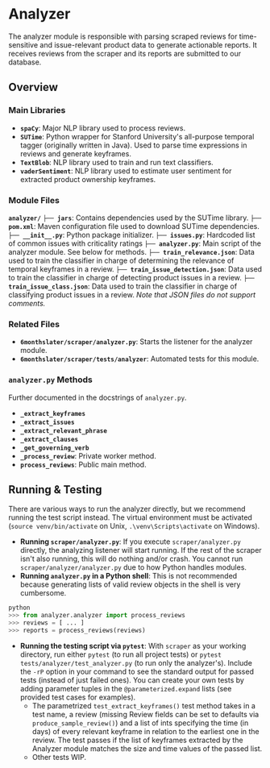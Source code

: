

# Analyzer
The analyzer module is responsible with parsing scraped reviews for time-sensitive and issue-relevant product data to generate actionable reports. It receives reviews from the scraper and its reports are submitted to our database. 

## Overview
### Main Libraries
* **`spaCy`**: Major NLP library used to process reviews.
* **`SUTime`**: Python wrapper for Stanford University's all-purpose temporal tagger (originally written in Java). Used to parse time expressions in reviews and generate keyframes.
* **`TextBlob`**:  NLP library used to train and run text classifiers.
* **`vaderSentiment`**: NLP library used to estimate user sentiment for extracted product ownership keyframes.

### Module Files
**`analyzer/`**
**`├── jars`**: Contains dependencies used by the SUTime library.
**`├── pom.xml`**: Maven configuration file used to download SUTime dependencies.
**`├── __init__.py`**: Python package initializer.
**`├── issues.py`**: Hardcoded list of common issues with criticality ratings
**`├── analyzer.py`**: Main script of the analyzer module. See below for methods.
**`├── train_relevance.json`**: Data used to train the classifier in charge of determining the relevance of temporal keyframes in a review.
**`├── train_issue_detection.json`**: Data used to train the classifier in charge of detecting product issues in a review.
**`├── train_issue_class.json`**: Data used to train the classifier in charge of classifying product issues in a review.
*Note that JSON files do not support comments.*

### Related Files
* **`6monthslater/scraper/analyzer.py`**: Starts the listener for the analyzer module.
* **`6monthslater/scraper/tests/analyzer`**: Automated tests for this module.

### `analyzer.py` Methods
Further documented in the docstrings of `analyzer.py`.
* **`_extract_keyframes`**
* **`_extract_issues`**
* **`_extract_relevant_phrase`**
* **`_extract_clauses`**
* **`_get_governing_verb`**
* **`_process_review`**: Private worker method.
* **`process_reviews`**: Public main method.

## Running & Testing

There are various ways to run the analyzer directly, but we recommend running the test script instead. The virtual environment must be activated (`source venv/bin/activate` on Unix, `.\venv\Scripts\activate` on Windows).

* **Running `scraper/analyzer.py`**: If you execute `scraper/analyzer.py` directly, the analyzing listener will start running. If the rest of the scraper isn't also running, this will do nothing and/or crash. You cannot run `scraper/analyzer/analyzer.py` due to how Python handles modules.
* **Running `analyzer.py` in a Python shell**: This is not recommended because generating lists of valid review objects in the shell is very cumbersome.
```py
python
>>> from analyzer.analyzer import process_reviews
>>> reviews = [ ... ]
>>> reports = process_reviews(reviews)
```
* **Running the testing script via `pytest`**: With `scraper` as your working directory, run either `pytest` (to run all project tests) or `pytest tests/analyzer/test_analyzer.py` (to run only the analyzer's). Include the `-rP` option in your command to see the standard output for passed tests (instead of just failed ones). You can create your own tests by adding parameter tuples in the `@parameterized.expand` lists (see provided test cases for examples).
  * The parametrized `test_extract_keyframes()` test method takes in a test name, a review (missing Review fields can be set to defaults via `produce_sample_review()`) and a list of ints specifying the time (in days) of every relevant keyframe in relation to the earliest one in the review. The test passes if the list of keyframes extracted by the Analyzer module matches the size and time values of the passed list.
  * Other tests WIP.
